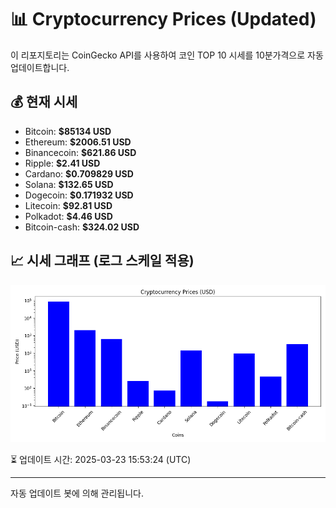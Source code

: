 
# 📊 Cryptocurrency Prices (Updated)

이 리포지토리는 CoinGecko API를 사용하여 코인 TOP 10 시세를 10분가격으로 자동 업데이트합니다.

## 💰 현재 시세
- Bitcoin: **$85134 USD**
- Ethereum: **$2006.51 USD**
- Binancecoin: **$621.86 USD**
- Ripple: **$2.41 USD**
- Cardano: **$0.709829 USD**
- Solana: **$132.65 USD**
- Dogecoin: **$0.171932 USD**
- Litecoin: **$92.81 USD**
- Polkadot: **$4.46 USD**
- Bitcoin-cash: **$324.02 USD**

## 📈 시세 그래프 (로그 스케일 적용)
![Crypto Prices](crypto_prices.png)

⏳ 업데이트 시간: 2025-03-23 15:53:24 (UTC)

---
자동 업데이트 봇에 의해 관리됩니다.
